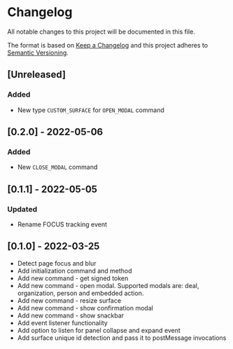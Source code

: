 # Changelog
All notable changes to this project will be documented in this file.

The format is based on [Keep a Changelog](http://keepachangelog.com/en/1.0.0/)
and this project adheres to [Semantic Versioning](http://semver.org/spec/v2.0.0.html).

## [Unreleased]

### Added
- New type `CUSTOM_SURFACE` for `OPEN_MODAL` command

## [0.2.0] - 2022-05-06

### Added
- New `CLOSE_MODAL` command

## [0.1.1] - 2022-05-05

### Updated
- Rename FOCUS tracking event

## [0.1.0] - 2022-03-25

- Detect page focus and blur
- Add initialization command and method
- Add new command - get signed token
- Add new command - open modal. Supported modals are: deal, organization, person and embedded action.
- Add new command - resize surface
- Add new command - show confirmation modal
- Add new command - show snackbar
- Add event listener functionality
- Add option to listen for panel collapse and expand event
- Add surface unique id detection and pass it to postMessage invocations

